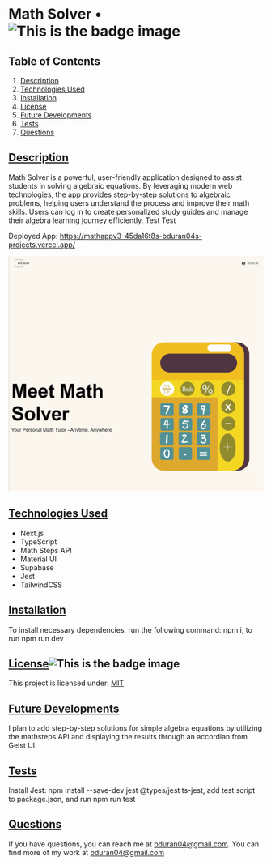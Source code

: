 
# Math Solver • ![This is the badge image](https://img.shields.io/badge/license-MIT-blue.svg)

## Table of Contents

1. [Description](#description)
2. [Technologies Used](#technologies)
3. [Installation](#installation)
4. [License](#license)
5. [Future Developments](#future_developments)
6. [Tests](#tests)
7. [Questions](#questions)

## [Description](#description)
Math Solver is a powerful, user-friendly application designed to assist students in solving algebraic equations. By leveraging modern web technologies, the app provides step-by-step solutions to algebraic problems, helping users understand the process and improve their math skills. Users can log in to create personalized study guides and manage their algebra learning journey efficiently. Test Test 

Deployed App: https://mathappv3-45da16t8s-bduran04s-projects.vercel.app/ 

![temp picture of the math app; gif WIP](./assets/math_app.png)

## [Technologies Used](#technologies)
* Next.js
* TypeScript
* Math Steps API
* Material UI
* Supabase
* Jest
* TailwindCSS

## [Installation](#installation)
To install necessary dependencies, run the following command: npm i, to run npm run dev

## [License](#license)![This is the badge image](https://img.shields.io/badge/license-MIT-blue.svg)
This project is licensed under:
[MIT](https://choosealicense.com/licenses/mit/)

## [Future Developments](#future_developments)
I plan to add step-by-step solutions for simple algebra equations by utilizing the mathsteps API and displaying the results through an accordian from Geist UI. 

## [Tests](#tests)
Install Jest: npm install --save-dev jest @types/jest ts-jest, add test script to package.json, and run npm run test

## [Questions](#questions)
If you have questions, you can reach me at bduran04@gmail.com. You can find more of my work at [bduran04@gmail.com](https://github.com/bduran04@gmail.com)

